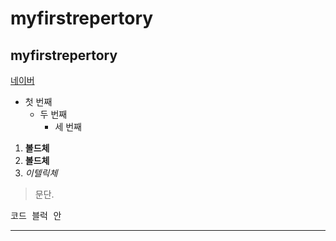 # myfirstrepertory
## myfirstrepertory

[네이버](http:naver.com)

- 첫 번째
  - 두 번째
    - 세 번째

1. **볼드체**
2. __볼드체__
3. *이텔릭체*

>문단.
>
<pre>
코드 블럭 안
</pre>
* * *


